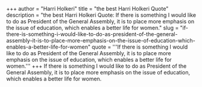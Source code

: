 +++
author = "Harri Holkeri"
title = "the best Harri Holkeri Quote"
description = "the best Harri Holkeri Quote: If there is something I would like to do as President of the General Assembly, it is to place more emphasis on the issue of education, which enables a better life for women."
slug = "if-there-is-something-i-would-like-to-do-as-president-of-the-general-assembly-it-is-to-place-more-emphasis-on-the-issue-of-education-which-enables-a-better-life-for-women"
quote = '''If there is something I would like to do as President of the General Assembly, it is to place more emphasis on the issue of education, which enables a better life for women.'''
+++
If there is something I would like to do as President of the General Assembly, it is to place more emphasis on the issue of education, which enables a better life for women.
